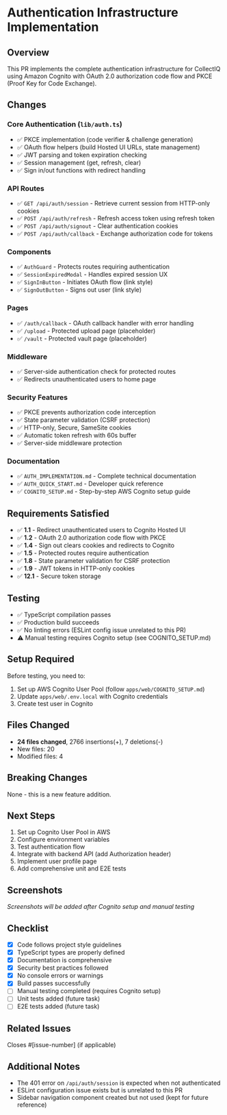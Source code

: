 # Authentication Infrastructure Implementation

## Overview

This PR implements the complete authentication infrastructure for CollectIQ using Amazon Cognito with OAuth 2.0 authorization code flow and PKCE (Proof Key for Code Exchange).

## Changes

### Core Authentication (`lib/auth.ts`)

- ✅ PKCE implementation (code verifier & challenge generation)
- ✅ OAuth flow helpers (build Hosted UI URLs, state management)
- ✅ JWT parsing and token expiration checking
- ✅ Session management (get, refresh, clear)
- ✅ Sign in/out functions with redirect handling

### API Routes

- ✅ `GET /api/auth/session` - Retrieve current session from HTTP-only cookies
- ✅ `POST /api/auth/refresh` - Refresh access token using refresh token
- ✅ `POST /api/auth/signout` - Clear authentication cookies
- ✅ `POST /api/auth/callback` - Exchange authorization code for tokens

### Components

- ✅ `AuthGuard` - Protects routes requiring authentication
- ✅ `SessionExpiredModal` - Handles expired session UX
- ✅ `SignInButton` - Initiates OAuth flow (link style)
- ✅ `SignOutButton` - Signs out user (link style)

### Pages

- ✅ `/auth/callback` - OAuth callback handler with error handling
- ✅ `/upload` - Protected upload page (placeholder)
- ✅ `/vault` - Protected vault page (placeholder)

### Middleware

- ✅ Server-side authentication check for protected routes
- ✅ Redirects unauthenticated users to home page

### Security Features

- ✅ PKCE prevents authorization code interception
- ✅ State parameter validation (CSRF protection)
- ✅ HTTP-only, Secure, SameSite cookies
- ✅ Automatic token refresh with 60s buffer
- ✅ Server-side middleware protection

### Documentation

- ✅ `AUTH_IMPLEMENTATION.md` - Complete technical documentation
- ✅ `AUTH_QUICK_START.md` - Developer quick reference
- ✅ `COGNITO_SETUP.md` - Step-by-step AWS Cognito setup guide

## Requirements Satisfied

- ✅ **1.1** - Redirect unauthenticated users to Cognito Hosted UI
- ✅ **1.2** - OAuth 2.0 authorization code flow with PKCE
- ✅ **1.4** - Sign out clears cookies and redirects to Cognito
- ✅ **1.5** - Protected routes require authentication
- ✅ **1.8** - State parameter validation for CSRF protection
- ✅ **1.9** - JWT tokens in HTTP-only cookies
- ✅ **12.1** - Secure token storage

## Testing

- ✅ TypeScript compilation passes
- ✅ Production build succeeds
- ✅ No linting errors (ESLint config issue unrelated to this PR)
- ⚠️ Manual testing requires Cognito setup (see COGNITO_SETUP.md)

## Setup Required

Before testing, you need to:

1. Set up AWS Cognito User Pool (follow `apps/web/COGNITO_SETUP.md`)
2. Update `apps/web/.env.local` with Cognito credentials
3. Create test user in Cognito

## Files Changed

- **24 files changed**, 2766 insertions(+), 7 deletions(-)
- New files: 20
- Modified files: 4

## Breaking Changes

None - this is a new feature addition.

## Next Steps

1. Set up Cognito User Pool in AWS
2. Configure environment variables
3. Test authentication flow
4. Integrate with backend API (add Authorization header)
5. Implement user profile page
6. Add comprehensive unit and E2E tests

## Screenshots

_Screenshots will be added after Cognito setup and manual testing_

## Checklist

- [x] Code follows project style guidelines
- [x] TypeScript types are properly defined
- [x] Documentation is comprehensive
- [x] Security best practices followed
- [x] No console errors or warnings
- [x] Build passes successfully
- [ ] Manual testing completed (requires Cognito setup)
- [ ] Unit tests added (future task)
- [ ] E2E tests added (future task)

## Related Issues

Closes #[issue-number] (if applicable)

## Additional Notes

- The 401 error on `/api/auth/session` is expected when not authenticated
- ESLint configuration issue exists but is unrelated to this PR
- Sidebar navigation component created but not used (kept for future reference)
